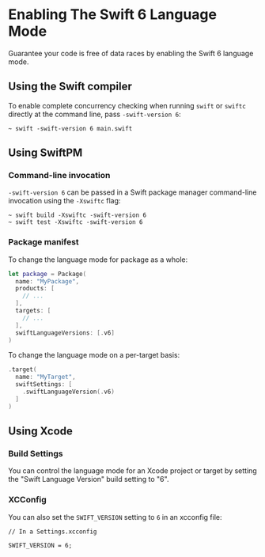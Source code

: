 # Enabling The Swift 6 Language Mode

Guarantee your code is free of data races by enabling the Swift 6 language mode.

## Using the Swift compiler

To enable complete concurrency checking when running `swift` or `swiftc`
directly at the command line, pass `-swift-version 6`:

```
~ swift -swift-version 6 main.swift
```

## Using SwiftPM

### Command-line invocation

`-swift-version 6` can be passed in a Swift package manager command-line
invocation using the `-Xswiftc` flag:

```
~ swift build -Xswiftc -swift-version 6
~ swift test -Xswiftc -swift-version 6
```

### Package manifest

To change the language mode for package as a whole:

```swift
let package = Package(
  name: "MyPackage",
  products: [
    // ...
  ],
  targets: [
    // ...
  ],
  swiftLanguageVersions: [.v6]
)
```

To change the language mode on a per-target basis:

```swift
.target(
  name: "MyTarget",
  swiftSettings: [
    .swiftLanguageVersion(.v6)
  ]
)
```

## Using Xcode

### Build Settings 

You can control the language mode for an Xcode project or target by setting
the "Swift Language Version" build setting to "6".

### XCConfig

You can also set the `SWIFT_VERSION` setting to `6` in an xcconfig file:

```
// In a Settings.xcconfig

SWIFT_VERSION = 6;
```
